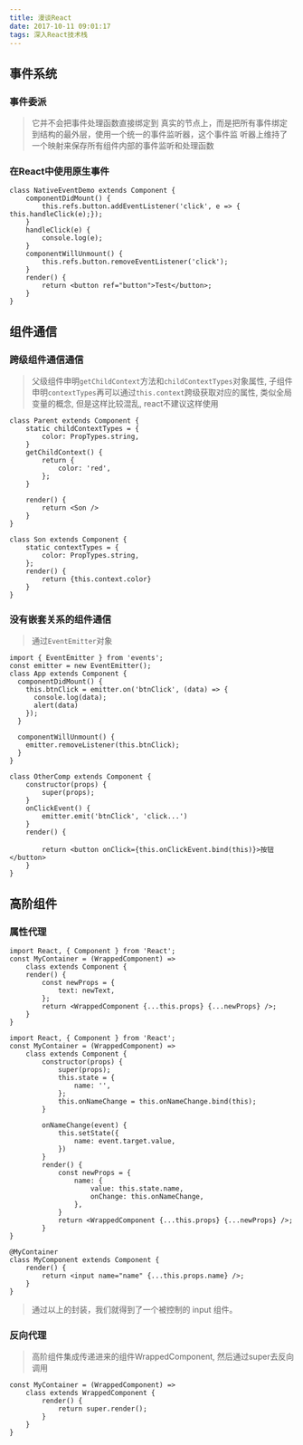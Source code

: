```yaml
---
title: 漫谈React
date: 2017-10-11 09:01:17
tags: 深入React技术栈
---
```

## 事件系统
### 事件委派
> 它并不会把事件处理函数直接绑定到 真实的节点上，而是把所有事件绑定到结构的最外层，使用一个统一的事件监听器，这个事件监 听器上维持了一个映射来保存所有组件内部的事件监听和处理函数

### 在React中使用原生事件
```
class NativeEventDemo extends Component { 
	componentDidMount() {
		this.refs.button.addEventListener('click', e => { this.handleClick(e);}); 
	}
	handleClick(e) { 
		console.log(e);
	}
	componentWillUnmount() { 
		this.refs.button.removeEventListener('click');
	}
	render() {
		return <button ref="button">Test</button>;
	} 
}
```

## 组件通信
### 跨级组件通信通信
> 父级组件申明`getChildContext`方法和`childContextTypes`对象属性, 子组件申明`contextTypes`再可以通过`this.context`跨级获取对应的属性, 类似全局变量的概念, 但是这样比较混乱, react不建议这样使用

```
class Parent extends Component {
	static childContextTypes = {
	    color: PropTypes.string,
	}
	getChildContext() { 
		return {
			color: 'red', 
		};
	}

	render() {
		return <Son />
	}
}

class Son extends Component {
	static contextTypes = {
	    color: PropTypes.string,
	};
	render() {
		return {this.context.color}
	}
}

```

### 没有嵌套关系的组件通信
> 通过`EventEmitter`对象

```
import { EventEmitter } from 'events';
const emitter = new EventEmitter();
class App extends Component {
  componentDidMount() {
    this.btnClick = emitter.on('btnClick', (data) => { 
      console.log(data);
      alert(data)
    }); 
  }

  componentWillUnmount() {
    emitter.removeListener(this.btnClick);
  }
}

class OtherComp extends Component {
	constructor(props) {
    	super(props);
	}
	onClickEvent() {
	    emitter.emit('btnClick', 'click...')
	}
	render() {
		
		return <button onClick={this.onClickEvent.bind(this)}>按钮</button>
	}
}
```

## 高阶组件
### 属性代理
```
import React, { Component } from 'React';
const MyContainer = (WrappedComponent) => 
	class extends Component {
	render() {
		const newProps = {
			text: newText, 
		};
		return <WrappedComponent {...this.props} {...newProps} />; 
	}
}
```

```
import React, { Component } from 'React';
const MyContainer = (WrappedComponent) =>
	class extends Component {
		constructor(props) { 
			super(props); 
			this.state = {
		  		name: '',
		  	};
			this.onNameChange = this.onNameChange.bind(this); 
		}

		onNameChange(event) { 
			this.setState({
				name: event.target.value, 
			})
		}
		render() {
			const newProps = {
				name: {
					value: this.state.name,
					onChange: this.onNameChange,
				}, 
			}
			return <WrappedComponent {...this.props} {...newProps} />; 
		}
}

@MyContainer
class MyComponent extends Component {
	render() {
		return <input name="name" {...this.props.name} />;
	} 
}
```
> 通过以上的封装，我们就得到了一个被控制的 input 组件。

### 反向代理
> 高阶组件集成传递进来的组件WrappedComponent, 然后通过super去反向调用

```
const MyContainer = (WrappedComponent) => 
	class extends WrappedComponent {
		render() {
			return super.render();
		} 
	}
}
```